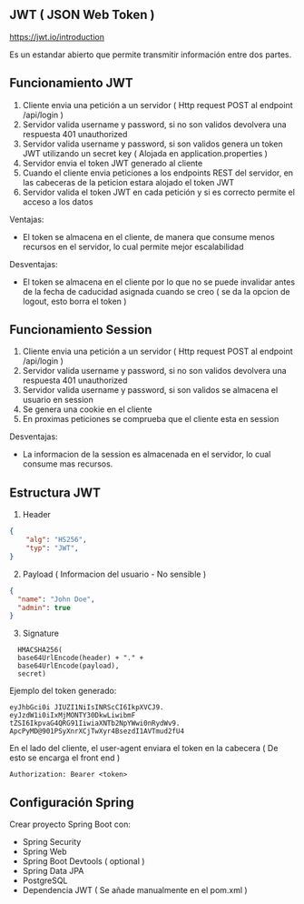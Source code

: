 ## JWT ( JSON Web Token )


https://jwt.io/introduction

Es un estandar abierto que permite transmitir información entre dos partes.


## Funcionamiento JWT

1. Cliente envia una petición a un servidor ( Http request POST al endpoint /api/login )
2. Servidor valida username y password, si no son validos devolvera una respuesta 401 unauthorized
3. Servidor valida username y password, si son validos genera un token JWT utilizando un secret key ( Alojada en application.properties )
4. Servidor envia el token JWT generado al cliente
5. Cuando el cliente envia peticiones a los endpoints REST del servidor, en las cabeceras de la peticion estara alojado el token JWT
6. Servidor valida el token JWT en cada petición y si es correcto permite el acceso a los datos

Ventajas:

* El token se almacena en el cliente, de manera que consume menos recursos en el servidor, lo cual permite mejor escalabilidad

Desventajas:

* El token se almacena en el cliente por lo que no se puede invalidar antes de la fecha de caducidad asignada cuando se creo
( se da la opcion de logout, esto borra el token )

## Funcionamiento Session

1. Cliente envia una petición a un servidor ( Http request POST al endpoint /api/login )
2. Servidor valida username y password, si no son validos devolvera una respuesta 401 unauthorized
3. Servidor valida username y password, si son validos se almacena el usuario en session
4. Se genera una cookie en el cliente
5. En proximas peticiones se comprueba que el cliente esta en session

Desventajas:

* La informacion de la session es almacenada en el servidor, lo cual consume mas recursos.


## Estructura JWT

1. Header

```json
{
    "alg": "HS256",
    "typ": "JWT",
}
```

2. Payload ( Informacion del usuario - No sensible )

```json
{
  "name": "John Doe",
  "admin": true
}
```

3. Signature

```
  HMACSHA256(
  base64UrlEncode(header) + "." +
  base64UrlEncode(payload),
  secret)
```

Ejemplo del token generado:

```
eyJhbGci0i JIUZI1NiIsINRScCI6IkpXVCJ9.
eyJzdW1i0iIxMjMONTY30DkwLiwibmF tZSI6IkpvaG4QRG91IiwiaXNTb2NpYWwi0nRydWv9.
ApcPyMD@901PSyXnrXCjTwXyr4BsezdI1AVTmud2fU4
```

En el lado del cliente, el user-agent enviara el token en la cabecera ( De esto se encarga el front end )

```
Authorization: Bearer <token>
```


## Configuración Spring

Crear proyecto Spring Boot con:

* Spring Security
* Spring Web
* Spring Boot Devtools ( optional )
* Spring Data JPA
* PostgreSQL
* Dependencia JWT ( Se añade manualmente en el pom.xml )
